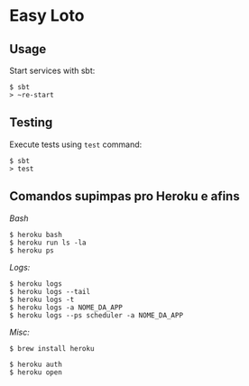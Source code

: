 # Easy Loto

## Usage

Start services with sbt:

```
$ sbt
> ~re-start
```

## Testing

Execute tests using `test` command:

```
$ sbt
> test
```

## Comandos supimpas pro Heroku e afins

*Bash*

```
$ heroku bash
$ heroku run ls -la
$ heroku ps
```

*Logs:*

```
$ heroku logs
$ heroku logs --tail
$ heroku logs -t
$ heroku logs -a NOME_DA_APP
$ heroku logs --ps scheduler -a NOME_DA_APP
```

*Misc:*

```
$ brew install heroku
```

```
$ heroku auth
$ heroku open
```
